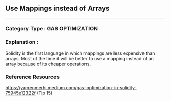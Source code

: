 ##  Use Mappings instead of Arrays

---

### **Category Type** : GAS OPTIMIZATION


### **Explanation** :

Solidity is the first language in which mappings are less expensive than arrays.
Most of the time it will be better to use a mapping instead of an array because of its cheaper operations.




### **Reference Resources**

 https://yamenmerhi.medium.com/gas-optimization-in-solidity-75945e12322f  (Tip 15)

 

